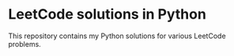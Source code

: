 # LeetCode solutions in Python
This repository contains my Python solutions for various LeetCode problems.
